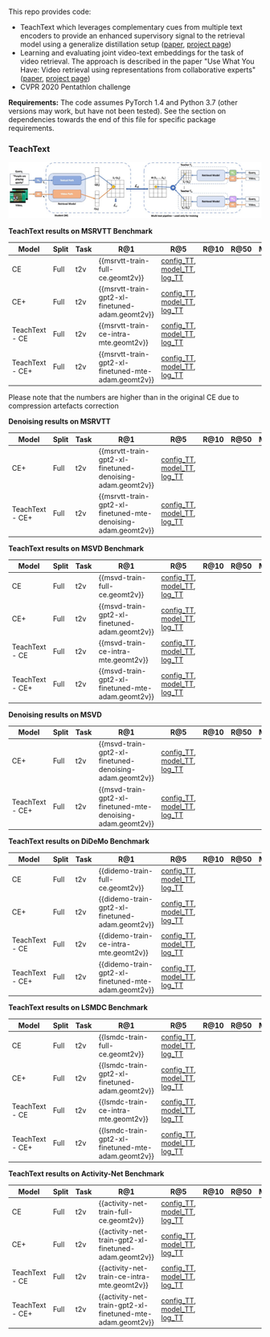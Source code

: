 This repo provides code:
- TeachText which leverages complementary cues from multiple text encoders to provide an enhanced supervisory signal to the retrieval model using a generalize distillation setup ([paper](http://arxiv.org/abs/2104.08271), [project page](https://www.robots.ox.ac.uk/~vgg/research/teachtext/))
- Learning and evaluating joint video-text embeddings for the task of video retrieval. The approach is described in the paper "Use What You Have: Video retrieval using representations from collaborative experts" ([paper](https://arxiv.org/abs/1907.13487), [project page](https://www.robots.ox.ac.uk/~vgg/research/collaborative-experts/))
- CVPR 2020 Pentathlon challenge

**Requirements:** The code assumes PyTorch 1.4 and Python 3.7 (other versions may work, but have not been tested).  See the section on dependencies towards the end of this file for specific package requirements.

### TeachText

![TeachText diagram](figs/TeachText_method.jpg)

**TeachText results on MSRVTT Benchmark**

| Model | Split | Task | R@1 | R@5 | R@10 | R@50 | MdR | MnR | Geom | Links |
| ----- | ------| ---- | --- | --- | ---- | ---- | --- | --- | --- | ----- |
| CE    | Full  | t2v  | {{msrvtt-train-full-ce.geomt2v}} | [config_TT]({{msrvtt-train-full-ce.config_TT}}), [model_TT]({{msrvtt-train-full-ce.model_TT}}), [log_TT]({{msrvtt-train-full-ce.log_TT}}) |
| CE+    | Full  | t2v  | {{msrvtt-train-gpt2-xl-finetuned-adam.geomt2v}} | [config_TT]({{msrvtt-train-gpt2-xl-finetuned-adam.config_TT}}), [model_TT]({{msrvtt-train-gpt2-xl-finetuned-adam.model_TT}}), [log_TT]({{msrvtt-train-gpt2-xl-finetuned-adam.log_TT}}) |
| TeachText - CE    | Full  | t2v  | {{msrvtt-train-ce-intra-mte.geomt2v}} | [config_TT]({{msrvtt-train-ce-intra-mte.config_TT}}), [model_TT]({{msrvtt-train-ce-intra-mte.model_TT}}), [log_TT]({{msrvtt-train-ce-intra-mte.log_TT}}) |
| TeachText - CE+    | Full  | t2v  | {{msrvtt-train-gpt2-xl-finetuned-mte-adam.geomt2v}} | [config_TT]({{msrvtt-train-gpt2-xl-finetuned-mte-adam.config_TT}}), [model_TT]({{msrvtt-train-gpt2-xl-finetuned-mte-adam.model_TT}}), [log_TT]({{msrvtt-train-gpt2-xl-finetuned-mte-adam.log_TT}}) |

Please note that the numbers are higher than in the original CE due to compression artefacts correction

**Denoising results on MSRVTT**

| Model | Split | Task | R@1 | R@5 | R@10 | R@50 | MdR | MnR | Geom | Links |
| ----- | ------| ---- | --- | --- | ---- | ---- | --- | --- | --- | ----- |
| CE+    | Full  | t2v  | {{msrvtt-train-gpt2-xl-finetuned-denoising-adam.geomt2v}} | [config_TT]({{msrvtt-train-gpt2-xl-finetuned-denoising-adam.config_TT}}), [model_TT]({{msrvtt-train-gpt2-xl-finetuned-denoising-adam.model_TT}}), [log_TT]({{msrvtt-train-gpt2-xl-finetuned-denoising-adam.log_TT}}) |
| TeachText - CE+    | Full  | t2v  | {{msrvtt-train-gpt2-xl-finetuned-mte-denoising-adam.geomt2v}} | [config_TT]({{msrvtt-train-gpt2-xl-finetuned-mte-denoising-adam.config_TT}}), [model_TT]({{msrvtt-train-gpt2-xl-finetuned-mte-denoising-adam.model_TT}}), [log_TT]({{msrvtt-train-gpt2-xl-finetuned-mte-denoising-adam.log_TT}}) |

**TeachText results on MSVD Benchmark**

| Model | Split | Task | R@1 | R@5 | R@10 | R@50 | MdR | MnR | Geom | Links |
| ----- | ------| ---- | --- | --- | ---- | ---- | --- | --- | --- | ----- |
| CE    | Full  | t2v  | {{msvd-train-full-ce.geomt2v}} | [config_TT]({{msvd-train-full-ce.config_TT}}), [model_TT]({{msvd-train-full-ce.model_TT}}), [log_TT]({{msvd-train-full-ce.log_TT}}) |
| CE+    | Full  | t2v  | {{msvd-train-gpt2-xl-finetuned-adam.geomt2v}} | [config_TT]({{msvd-train-gpt2-xl-finetuned-adam.config_TT}}), [model_TT]({{msvd-train-gpt2-xl-finetuned-adam.model_TT}}), [log_TT]({{msvd-train-gpt2-xl-finetuned-adam.log_TT}}) |
| TeachText - CE    | Full  | t2v  | {{msvd-train-ce-intra-mte.geomt2v}} | [config_TT]({{msvd-train-ce-intra-mte.config_TT}}), [model_TT]({{msvd-train-ce-intra-mte.model_TT}}), [log_TT]({{msvd-train-ce-intra-mte.log_TT}}) |
| TeachText - CE+    | Full  | t2v  | {{msvd-train-gpt2-xl-finetuned-mte-adam.geomt2v}} | [config_TT]({{msvd-train-gpt2-xl-finetuned-mte-adam.config_TT}}), [model_TT]({{msvd-train-gpt2-xl-finetuned-mte-adam.model_TT}}), [log_TT]({{msvd-train-gpt2-xl-finetuned-mte-adam.log_TT}}) |

**Denoising results on MSVD**

| Model | Split | Task | R@1 | R@5 | R@10 | R@50 | MdR | MnR | Geom | Links |
| ----- | ------| ---- | --- | --- | ---- | ---- | --- | --- | --- | ----- |
| CE+    | Full  | t2v  | {{msvd-train-gpt2-xl-finetuned-denoising-adam.geomt2v}} | [config_TT]({{msvd-train-gpt2-xl-finetuned-denoising-adam.config_TT}}), [model_TT]({{msvd-train-gpt2-xl-finetuned-denoising-adam.model_TT}}), [log_TT]({{msvd-train-gpt2-xl-finetuned-denoising-adam.log_TT}}) |
| TeachText - CE+    | Full  | t2v  | {{msvd-train-gpt2-xl-finetuned-mte-denoising-adam.geomt2v}} | [config_TT]({{msvd-train-gpt2-xl-finetuned-mte-denoising-adam.config_TT}}), [model_TT]({{msvd-train-gpt2-xl-finetuned-mte-denoising-adam.model_TT}}), [log_TT]({{msvd-train-gpt2-xl-finetuned-mte-denoising-adam.log_TT}}) |

**TeachText results on DiDeMo Benchmark**

| Model | Split | Task | R@1 | R@5 | R@10 | R@50 | MdR | MnR | Geom | Links |
| ----- | ------| ---- | --- | --- | ---- | ---- | --- | --- | --- | ----- |
| CE    | Full  | t2v  | {{didemo-train-full-ce.geomt2v}} | [config_TT]({{didemo-train-full-ce.config_TT}}), [model_TT]({{didemo-train-full-ce.model_TT}}), [log_TT]({{didemo-train-full-ce.log_TT}}) |
| CE+    | Full  | t2v  | {{didemo-train-gpt2-xl-finetuned-adam.geomt2v}} | [config_TT]({{didemo-train-gpt2-xl-finetuned-adam.config_TT}}), [model_TT]({{didemo-train-gpt2-xl-finetuned-adam.model_TT}}), [log_TT]({{didemo-train-gpt2-xl-finetuned-adam.log_TT}}) |
| TeachText - CE    | Full  | t2v  | {{didemo-train-ce-intra-mte.geomt2v}} | [config_TT]({{didemo-train-ce-intra-mte.config_TT}}), [model_TT]({{didemo-train-ce-intra-mte.model_TT}}), [log_TT]({{didemo-train-ce-intra-mte.log_TT}}) |
| TeachText - CE+    | Full  | t2v  | {{didemo-train-gpt2-xl-finetuned-mte-adam.geomt2v}} | [config_TT]({{didemo-train-gpt2-xl-finetuned-mte-adam.config_TT}}), [model_TT]({{didemo-train-gpt2-xl-finetuned-mte-adam.model_TT}}), [log_TT]({{didemo-train-gpt2-xl-finetuned-mte-adam.log_TT}}) |

**TeachText results on LSMDC Benchmark**

| Model | Split | Task | R@1 | R@5 | R@10 | R@50 | MdR | MnR | Geom | Links |
| ----- | ------| ---- | --- | --- | ---- | ---- | --- | --- | --- | ----- |
| CE    | Full  | t2v  | {{lsmdc-train-full-ce.geomt2v}} | [config_TT]({{lsmdc-train-full-ce.config_TT}}), [model_TT]({{lsmdc-train-full-ce.model_TT}}), [log_TT]({{lsmdc-train-full-ce.log_TT}}) |
| CE+    | Full  | t2v  | {{lsmdc-train-gpt2-xl-finetuned-adam.geomt2v}} | [config_TT]({{lsmdc-train-gpt2-xl-finetuned-adam.config_TT}}), [model_TT]({{lsmdc-train-gpt2-xl-finetuned-adam.model_TT}}), [log_TT]({{lsmdc-train-gpt2-xl-finetuned-adam.log_TT}}) |
| TeachText - CE    | Full  | t2v  | {{lsmdc-train-ce-intra-mte.geomt2v}} | [config_TT]({{lsmdc-train-ce-intra-mte.config_TT}}), [model_TT]({{lsmdc-train-ce-intra-mte.model_TT}}), [log_TT]({{lsmdc-train-ce-intra-mte.log_TT}}) |
| TeachText - CE+    | Full  | t2v  | {{lsmdc-train-gpt2-xl-finetuned-mte-adam.geomt2v}} | [config_TT]({{lsmdc-train-gpt2-xl-finetuned-mte-adam.config_TT}}), [model_TT]({{lsmdc-train-gpt2-xl-finetuned-mte-adam.model_TT}}), [log_TT]({{lsmdc-train-gpt2-xl-finetuned-mte-adam.log_TT}}) |

**TeachText results on Activity-Net Benchmark**

| Model | Split | Task | R@1 | R@5 | R@10 | R@50 | MdR | MnR | Geom | Links |
| ----- | ------| ---- | --- | --- | ---- | ---- | --- | --- | --- | ----- |
| CE    | Full  | t2v  | {{activity-net-train-full-ce.geomt2v}} | [config_TT]({{activity-net-train-full-ce.config_TT}}), [model_TT]({{activity-net-train-full-ce.model_TT}}), [log_TT]({{activity-net-train-full-ce.log_TT}}) |
| CE+    | Full  | t2v  | {{activity-net-train-gpt2-xl-finetuned-adam.geomt2v}} | [config_TT]({{activity-net-train-gpt2-xl-finetuned-adam.config_TT}}), [model_TT]({{activity-net-train-gpt2-xl-finetuned-adam.model_TT}}), [log_TT]({{activity-net-train-gpt2-xl-finetuned-adam.log_TT}}) |
| TeachText - CE    | Full  | t2v  | {{activity-net-train-ce-intra-mte.geomt2v}} | [config_TT]({{activity-net-train-ce-intra-mte.config_TT}}), [model_TT]({{activity-net-train-ce-intra-mte.model_TT}}), [log_TT]({{activity-net-train-ce-intra-mte.log_TT}}) |
| TeachText - CE+    | Full  | t2v  | {{activity-net-train-gpt2-xl-finetuned-mte-adam.geomt2v}} | [config_TT]({{activity-net-train-gpt2-xl-finetuned-mte-adam.config_TT}}), [model_TT]({{activity-net-train-gpt2-xl-finetuned-mte-adam.model_TT}}), [log_TT]({{activity-net-train-gpt2-xl-finetuned-mte-adam.log_TT}}) |


